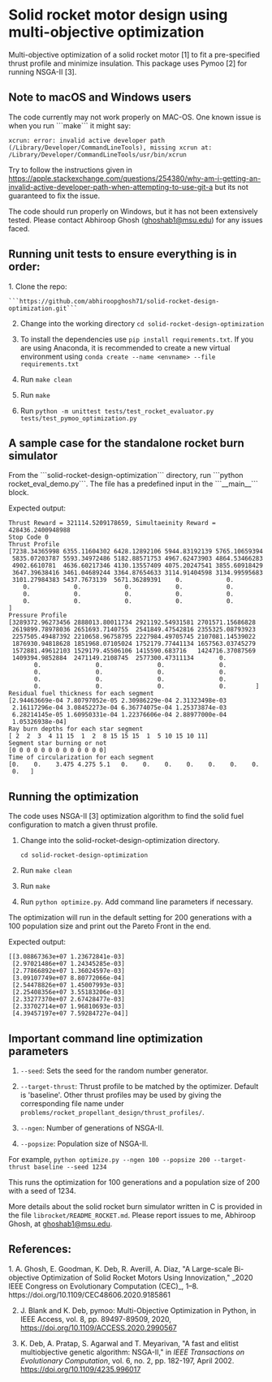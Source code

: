 # Solid rocket motor design using multi-objective optimization
Multi-objective optimization of a solid rocket motor [1] to fit a pre-specified thrust profile and minimize insulation. 
This package uses Pymoo [2] for running NSGA-II [3].

<h2>Note to macOS and Windows users</h4>
The code currently may not work properly on MAC-OS. One known issue is when you run ```make``` it might say:

```xcrun: error: invalid active developer path (/Library/Developer/CommandLineTools), missing xcrun at: /Library/Developer/CommandLineTools/usr/bin/xcrun```

Try to follow the instructions given in https://apple.stackexchange.com/questions/254380/why-am-i-getting-an-invalid-active-developer-path-when-attempting-to-use-git-a but its not guaranteed to fix the issue.

The code should run properly on Windows, but it has not been extensively tested. Please contact Abhiroop Ghosh (ghoshab1@msu.edu) for any issues faced.

<h2>Running unit tests to ensure everything is in order:</h4>
1. Clone the repo:

    ```https://github.com/abhiroopghosh71/solid-rocket-design-optimization.git```
    
2. Change into the working directory ```cd solid-rocket-design-optimization```

3. To install the dependencies use ```pip install requirements.txt```. If you are using Anaconda, it is recommended to create a new virtual environment using ```conda create --name <envname> --file requirements.txt```

4. Run ```make clean```

5. Run ```make```

6. Run ```python -m unittest tests/test_rocket_evaluator.py tests/test_pymoo_optimization.py```

<h2>A sample case for the standalone rocket burn simulator</h4>
From the ```solid-rocket-design-optimization``` directory, run ```python rocket_eval_demo.py```. The file has a predefined input in the ```__main__``` block.

Expected output:

```
Thrust Reward = 321114.5209178659, Simultaeinity Reward = 428436.2400948988
Stop Code 0
Thrust Profile
[7238.34365998 6355.11604302 6428.12892106 5944.83192139 5765.10659394
 5835.07203787 5593.34972486 5182.88571753 4967.62473903 4864.53466283
 4902.6610781  4636.60217346 4130.13557409 4075.20247541 3855.60918429
 3647.39638416 3461.04689244 3364.87654633 3114.91404598 3134.99595683
 3101.27984383 5437.7673139  5671.36289391    0.            0.
    0.            0.            0.            0.            0.
    0.            0.            0.            0.            0.
    0.            0.            0.            0.            0.        ]
Pressure Profile
[3289372.96273456 2888013.80011734 2921192.54931581 2701571.15686828
 2619899.78978036 2651693.7140755  2541849.47542816 2355325.08793923
 2257505.49487392 2210658.96758795 2227984.49705745 2107081.14539022
 1876930.94818628 1851968.07105024 1752179.77441134 1657563.03745279
 1572881.49612103 1529179.45506106 1415590.683716   1424716.37087569
 1409394.9852884  2471149.2108745  2577300.47311134       0.
       0.               0.               0.               0.
       0.               0.               0.               0.
       0.               0.               0.               0.
       0.               0.               0.               0.        ]
Residual fuel thickness for each segment
[2.94463669e-04 7.80797052e-05 2.30986229e-04 2.31323498e-03
 2.16117296e-04 3.08452273e-04 6.36774075e-04 1.25373874e-03
 6.28214145e-05 1.60950331e-04 1.22376606e-04 2.88977000e-04
 1.05326938e-04]
Ray burn depths for each star segment
[ 2  2  3  4 11 15  1  2  8 15 15 15  1  5 10 15 10 11]
Segment star burning or not
[0 0 0 0 0 0 0 0 0 0 0 0 0]
Time of circularization for each segment
[0.    0.    3.475 4.275 5.1   0.    0.    0.    0.    0.    0.    0.
 0.   ]
```

<h2>Running the optimization</h4>
The code uses NSGA-II [3] optimization algorithm to find the solid fuel configuration to match a given thrust profile.

1. Change into the solid-rocket-design-optimization directory.

    ```cd solid-rocket-design-optimization```

2. Run ```make clean```

3. Run ```make```

4. Run ```python optimize.py```. Add command line parameters if necessary.

The optimization will run in the default setting for 200 generations with a 100 population size and print out the Pareto Front in the end.

Expected output:

```
[[3.08867363e+07 1.23672841e-03]
 [2.97021486e+07 1.24345285e-03]
 [2.77866892e+07 1.36024597e-03]
 [3.09107749e+07 8.80772066e-04]
 [2.54478826e+07 1.45007993e-03]
 [2.25408356e+07 3.55183206e-03]
 [2.33277370e+07 2.67428477e-03]
 [2.33702714e+07 1.96810693e-03]
 [4.39457197e+07 7.59284727e-04]]
```

<h2>Important command line optimization parameters</h4>

1. ```--seed```: Sets the seed for the random number generator.

2. ```--target-thrust```: Thrust profile to be matched by the optimizer. Default is 'baseline'. Other thrust profiles 
may be used by giving the corresponding file name under ```problems/rocket_propellant_design/thrust_profiles/```.

4. ```--ngen```: Number of generations of NSGA-II.

5. ```--popsize```: Population size of NSGA-II.

For example,
```python optimize.py --ngen 100 --popsize 200 --target-thrust baseline --seed 1234```

This runs the optimization for 100 generations and a population size of 200 with a seed of 1234.

More details about the solid rocket burn simulator written in C is provided in the file 
```librocket/README_ROCKET.md```. Please report issues to me, Abhiroop Ghosh, at ghoshab1@msu.edu.

<h2>References:</h4>
1. A. Ghosh, E. Goodman, K. Deb, R. Averill, A. Diaz, "A Large-scale Bi-objective Optimization of Solid Rocket Motors Using Innovization," _2020 IEEE Congress on Evolutionary Computation (CEC)_, 1–8. https://doi.org/10.1109/CEC48606.2020.9185861

2. J. Blank and K. Deb, pymoo: Multi-Objective Optimization in Python, in IEEE Access, vol. 8, pp. 89497-89509, 2020, https://doi.org/10.1109/ACCESS.2020.2990567

3. K. Deb, A. Pratap, S. Agarwal and T. Meyarivan, "A fast and elitist multiobjective genetic algorithm: NSGA-II," in _IEEE Transactions on Evolutionary Computation_, vol. 6, no. 2, pp. 182-197, April 2002. https://doi.org/10.1109/4235.996017
